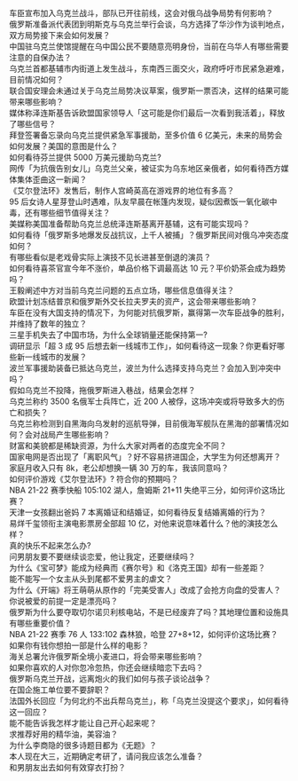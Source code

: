 车臣宣布加入乌克兰战斗，部队已开往前线，这会对俄乌战争局势有何影响？  
俄罗斯准备派代表团到明斯克与乌克兰举行会谈，乌方选择了华沙作为谈判地点，双方局势接下来会如何发展？  
中国驻乌克兰使馆提醒在乌中国公民不要随意亮明身份，当前在乌华人有哪些需要注意的自保办法？  
乌克兰首都基辅市内街道上发生战斗，东南西三面交火，政府呼吁市民紧急避难，目前情况如何？  
联合国安理会未通过关于乌克兰局势决议草案，俄罗斯一票否决，这样的结果可能带来哪些影响？  
媒体称泽连斯基告诉欧盟国家领导人「这可能是你们最后一次看到我活着」，释放了哪些信号？  
拜登签署备忘录向乌克兰提供紧急军事援助，至多价值 6 亿美元，未来的局势会如何发展？美国的意图是什么？  
如何看待芬兰提供 5000 万美元援助乌克兰?  
网传「为抗俄告别女儿」乌克兰父亲，被证实为乌东地区亲俄者，如何看待西方媒体集体歪曲这一新闻？  
《艾尔登法环》发售后，制作人宫崎英高在游戏界的地位有多高？  
95 后女诗人星芽登山时遇难，队友早晨在帐篷内发现，疑似因煮饭一氧化碳中毒，还有哪些细节值得关注？  
美媒称美国准备帮助乌克兰总统泽连斯基离开基辅，这有可能实现吗？  
如何看待「俄罗斯多地爆发反战抗议，上千人被捕」？俄罗斯民间对俄乌冲突态度如何？  
有哪些看似是老戏骨实际上演技不见长进甚至倒退的演员？  
如何看待喜茶官宣今年不涨价，单品价格下调最高达 10 元？平价奶茶会成为趋势吗？  
王毅阐述中方对当前乌克兰问题的五点立场，哪些信息值得关注？  
欧盟计划冻结普京和俄罗斯外交长拉夫罗夫的资产，这会带来哪些影响？  
车臣在没有大国支持的情况下，为何能对抗俄罗斯，赢得第一次车臣战争的胜利，并维持了数年的独立？  
三星手机失去了中国市场，为什么全球销量还能保持第一?  
调研显示「超 3 成 95 后想去新一线城市工作」，如何看待这一现象？你更看好哪些新一线城市的发展？  
波兰军事援助装备已抵达乌克兰，波兰为什么选择支持乌克兰？会加入到冲突中吗？  
假如乌克兰不投降，拖俄罗斯进入巷战，结果会怎样？  
乌克兰称约 3500 名俄军士兵阵亡，近 200 人被俘，这场冲突或将导致多大的伤亡和损失？  
乌克兰称检测到自黑海向乌发射的巡航导弹，目前俄海军舰队在黑海的部署情况如何？会对战局产生哪些影响？  
财富和美貌都是稀缺资源，为什么大家对两者的态度完全不同？  
国家电网是否出现了「离职风气」？好不容易挤进国企，大学生为何还想离开？  
家庭月收入只有 8k，老公却想换一辆 30 万的车，我该同意吗？  
如何评价游戏《艾尔登法环》? 符合你的预期吗？  
NBA 21-22 赛季快船 105:102 湖人，詹姆斯 21+11 失绝平三分，如何评价这场比赛？  
天津一女孩翻出爸妈 7 本离婚证和结婚证，如何看待反复结婚离婚的行为？  
易烊千玺领衔主演电影票房全部超 10 亿，对他来说意味着什么？他的演技怎么样？  
真的快乐不起来怎么办?  
问男朋友要不要继续谈恋爱，他让我定，还要继续吗？  
为什么《宝可梦》能成为经典而《赛尔号》和《洛克王国》却有一些差距？  
能不能写一个女主从头到尾都不爱男主的虐文？  
为什么《开端》将王萌萌从原作的「完美受害人」改成了会抢方向盘的受害人？  
你说被爱的前提一定是漂亮吗？  
俄罗斯为什么要夺取切尔诺贝利核电站，不是已经废弃了吗？其地理位置和设施具有哪些重要价值？  
NBA 21-22 赛季 76 人 133:102 森林狼，哈登 27+8+12，如何评价这场比赛？  
如果你有钱你想拍一部是什么样的电影？  
海关总署允许俄罗斯全境小麦进口，将会带来哪些影响？  
如果你喜欢的人对你忽冷忽热，你还会继续暗恋下去吗？  
俄罗斯乌克兰开战，远离炮火的我们如何与孩子谈论战争？  
在国企施工单位要不要辞职？  
法国外长回应「为何北约不出兵帮乌克兰」，称「乌克兰没提这个要求」，如何看待这一回应？  
能不能告诉我怎样才能让自己开心起来呢？  
求推荐好用的精华油，美容油？  
为什么李商隐的很多诗题目都为《无题》？  
本人现在大三，近期确定考研了，请问我应该怎么准备？  
和男朋友出去如何有效穿衣打扮？  
